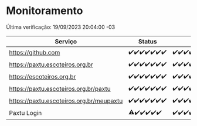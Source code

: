 # Monitoramento

Última verificação: 19/09/2023 20:04:00 -03

|Serviço|Status|Últimas 24h|
|---|---|---|
|https://github.com|<span title="2023-09-12: OK=25">✔️</span><span title="2023-09-13: OK=31">✔️</span><span title="2023-09-14: OK=24">✔️</span><span title="2023-09-15: OK=24">✔️</span><span title="2023-09-16: OK=24">✔️</span><span title="2023-09-17: OK=24">✔️</span><span title="2023-09-18: OK=23">✔️</span>|<span title="18/09/2023 20:04:00 -03 : 200">✔️</span><span title="18/09/2023 21:28:00 -03 : 200">✔️</span><span title="18/09/2023 22:41:00 -03 : 200">✔️</span><span title="18/09/2023 23:14:00 -03 : 200">✔️</span><span title="19/09/2023 00:06:00 -03 : 200">✔️</span><span title="19/09/2023 01:07:00 -03 : 200">✔️</span><span title="19/09/2023 02:04:00 -03 : 200">✔️</span><span title="19/09/2023 03:08:00 -03 : 200">✔️</span><span title="19/09/2023 04:05:00 -03 : 200">✔️</span><span title="19/09/2023 05:08:00 -03 : 200">✔️</span><span title="19/09/2023 06:06:00 -03 : 200">✔️</span><span title="19/09/2023 07:06:00 -03 : 200">✔️</span><span title="19/09/2023 08:03:00 -03 : 200">✔️</span><span title="19/09/2023 09:11:00 -03 : 200">✔️</span><span title="19/09/2023 10:09:00 -03 : 200">✔️</span><span title="19/09/2023 11:05:00 -03 : 200">✔️</span><span title="19/09/2023 12:06:00 -03 : 200">✔️</span><span title="19/09/2023 13:07:00 -03 : 200">✔️</span><span title="19/09/2023 14:04:00 -03 : 200">✔️</span><span title="19/09/2023 15:07:00 -03 : 200">✔️</span><span title="19/09/2023 16:03:00 -03 : 200">✔️</span><span title="19/09/2023 17:06:00 -03 : 200">✔️</span><span title="19/09/2023 18:04:00 -03 : 200">✔️</span><span title="19/09/2023 19:04:00 -03 : 200">✔️</span><span title="19/09/2023 20:04:00 -03 : 200">✔️</span>|
|https://paxtu.escoteiros.org.br|<span title="2023-09-12: OK=25">✔️</span><span title="2023-09-13: OK=31">✔️</span><span title="2023-09-14: OK=24">✔️</span><span title="2023-09-15: OK=24">✔️</span><span title="2023-09-16: OK=24">✔️</span><span title="2023-09-17: OK=24">✔️</span><span title="2023-09-18: OK=23">✔️</span>|<span title="18/09/2023 20:04:00 -03 : 200">✔️</span><span title="18/09/2023 21:28:00 -03 : 200">✔️</span><span title="18/09/2023 22:41:00 -03 : 200">✔️</span><span title="18/09/2023 23:14:00 -03 : 200">✔️</span><span title="19/09/2023 00:06:00 -03 : 200">✔️</span><span title="19/09/2023 01:07:00 -03 : 200">✔️</span><span title="19/09/2023 02:04:00 -03 : 200">✔️</span><span title="19/09/2023 03:08:00 -03 : 200">✔️</span><span title="19/09/2023 04:05:00 -03 : 200">✔️</span><span title="19/09/2023 05:08:00 -03 : 200">✔️</span><span title="19/09/2023 06:06:00 -03 : 200">✔️</span><span title="19/09/2023 07:06:00 -03 : 200">✔️</span><span title="19/09/2023 08:03:00 -03 : 200">✔️</span><span title="19/09/2023 09:11:00 -03 : 200">✔️</span><span title="19/09/2023 10:09:00 -03 : 200">✔️</span><span title="19/09/2023 11:05:00 -03 : 200">✔️</span><span title="19/09/2023 12:06:00 -03 : 200">✔️</span><span title="19/09/2023 13:07:00 -03 : 200">✔️</span><span title="19/09/2023 14:04:00 -03 : 200">✔️</span><span title="19/09/2023 15:07:00 -03 : 200">✔️</span><span title="19/09/2023 16:03:00 -03 : 200">✔️</span><span title="19/09/2023 17:06:00 -03 : 200">✔️</span><span title="19/09/2023 18:04:00 -03 : 200">✔️</span><span title="19/09/2023 19:04:00 -03 : 200">✔️</span><span title="19/09/2023 20:04:00 -03 : 200">✔️</span>|
|https://escoteiros.org.br|<span title="2023-09-12: OK=25">✔️</span><span title="2023-09-13: OK=31">✔️</span><span title="2023-09-14: OK=24">✔️</span><span title="2023-09-15: OK=24">✔️</span><span title="2023-09-16: OK=24">✔️</span><span title="2023-09-17: OK=24">✔️</span><span title="2023-09-18: OK=23">✔️</span>|<span title="18/09/2023 20:04:00 -03 : 200">✔️</span><span title="18/09/2023 21:28:00 -03 : 200">✔️</span><span title="18/09/2023 22:41:00 -03 : 200">✔️</span><span title="18/09/2023 23:14:00 -03 : 200">✔️</span><span title="19/09/2023 00:06:00 -03 : 200">✔️</span><span title="19/09/2023 01:07:00 -03 : 200">✔️</span><span title="19/09/2023 02:04:00 -03 : 200">✔️</span><span title="19/09/2023 03:08:00 -03 : 200">✔️</span><span title="19/09/2023 04:05:00 -03 : 200">✔️</span><span title="19/09/2023 05:08:00 -03 : 200">✔️</span><span title="19/09/2023 06:06:00 -03 : 200">✔️</span><span title="19/09/2023 07:06:00 -03 : 200">✔️</span><span title="19/09/2023 08:03:00 -03 : 200">✔️</span><span title="19/09/2023 09:11:00 -03 : 200">✔️</span><span title="19/09/2023 10:09:00 -03 : 200">✔️</span><span title="19/09/2023 11:05:00 -03 : 200">✔️</span><span title="19/09/2023 12:06:00 -03 : 200">✔️</span><span title="19/09/2023 13:07:00 -03 : 200">✔️</span><span title="19/09/2023 14:04:00 -03 : 200">✔️</span><span title="19/09/2023 15:07:00 -03 : 200">✔️</span><span title="19/09/2023 16:03:00 -03 : 200">✔️</span><span title="19/09/2023 17:06:00 -03 : 200">✔️</span><span title="19/09/2023 18:04:00 -03 : 200">✔️</span><span title="19/09/2023 19:04:00 -03 : 200">✔️</span><span title="19/09/2023 20:04:00 -03 : 200">✔️</span>|
|https://paxtu.escoteiros.org.br/paxtu|<span title="2023-09-12: OK=25">✔️</span><span title="2023-09-13: OK=31">✔️</span><span title="2023-09-14: OK=24">✔️</span><span title="2023-09-15: OK=24">✔️</span><span title="2023-09-16: OK=24">✔️</span><span title="2023-09-17: OK=24">✔️</span><span title="2023-09-18: OK=23">✔️</span>|<span title="18/09/2023 20:04:00 -03 : 200">✔️</span><span title="18/09/2023 21:28:00 -03 : 200">✔️</span><span title="18/09/2023 22:41:00 -03 : 200">✔️</span><span title="18/09/2023 23:14:00 -03 : 200">✔️</span><span title="19/09/2023 00:07:00 -03 : 200">✔️</span><span title="19/09/2023 01:07:00 -03 : 200">✔️</span><span title="19/09/2023 02:04:00 -03 : 200">✔️</span><span title="19/09/2023 03:08:00 -03 : 200">✔️</span><span title="19/09/2023 04:05:00 -03 : 200">✔️</span><span title="19/09/2023 05:08:00 -03 : 200">✔️</span><span title="19/09/2023 06:06:00 -03 : 200">✔️</span><span title="19/09/2023 07:06:00 -03 : 200">✔️</span><span title="19/09/2023 08:03:00 -03 : 200">✔️</span><span title="19/09/2023 09:11:00 -03 : 200">✔️</span><span title="19/09/2023 10:09:00 -03 : 200">✔️</span><span title="19/09/2023 11:05:00 -03 : 200">✔️</span><span title="19/09/2023 12:06:00 -03 : 200">✔️</span><span title="19/09/2023 13:07:00 -03 : 200">✔️</span><span title="19/09/2023 14:04:00 -03 : 200">✔️</span><span title="19/09/2023 15:07:00 -03 : 200">✔️</span><span title="19/09/2023 16:03:00 -03 : 200">✔️</span><span title="19/09/2023 17:06:00 -03 : 200">✔️</span><span title="19/09/2023 18:04:00 -03 : 200">✔️</span><span title="19/09/2023 19:04:00 -03 : 200">✔️</span><span title="19/09/2023 20:04:00 -03 : 200">✔️</span>|
|https://paxtu.escoteiros.org.br/meupaxtu|<span title="2023-09-12: OK=25">✔️</span><span title="2023-09-13: OK=31">✔️</span><span title="2023-09-14: OK=24">✔️</span><span title="2023-09-15: OK=24">✔️</span><span title="2023-09-16: OK=24">✔️</span><span title="2023-09-17: OK=24">✔️</span><span title="2023-09-18: OK=23">✔️</span>|<span title="18/09/2023 20:04:00 -03 : 200">✔️</span><span title="18/09/2023 21:28:00 -03 : 200">✔️</span><span title="18/09/2023 22:41:00 -03 : 200">✔️</span><span title="18/09/2023 23:14:00 -03 : 200">✔️</span><span title="19/09/2023 00:07:00 -03 : 200">✔️</span><span title="19/09/2023 01:07:00 -03 : 200">✔️</span><span title="19/09/2023 02:04:00 -03 : 200">✔️</span><span title="19/09/2023 03:08:00 -03 : 200">✔️</span><span title="19/09/2023 04:05:00 -03 : 200">✔️</span><span title="19/09/2023 05:08:00 -03 : 200">✔️</span><span title="19/09/2023 06:06:00 -03 : 200">✔️</span><span title="19/09/2023 07:06:00 -03 : 200">✔️</span><span title="19/09/2023 08:03:00 -03 : 200">✔️</span><span title="19/09/2023 09:11:00 -03 : 200">✔️</span><span title="19/09/2023 10:09:00 -03 : 200">✔️</span><span title="19/09/2023 11:05:00 -03 : 200">✔️</span><span title="19/09/2023 12:06:00 -03 : 200">✔️</span><span title="19/09/2023 13:07:00 -03 : 200">✔️</span><span title="19/09/2023 14:04:00 -03 : 200">✔️</span><span title="19/09/2023 15:07:00 -03 : 200">✔️</span><span title="19/09/2023 16:03:00 -03 : 200">✔️</span><span title="19/09/2023 17:06:00 -03 : 200">✔️</span><span title="19/09/2023 18:04:00 -03 : 200">✔️</span><span title="19/09/2023 19:04:00 -03 : 200">✔️</span><span title="19/09/2023 20:04:00 -03 : 200">✔️</span>|
|Paxtu Login|<span title="2023-09-13: OK=24, Falhas=6">⚠️</span><span title="2023-09-14: OK=24">✔️</span><span title="2023-09-15: OK=24">✔️</span><span title="2023-09-16: OK=24">✔️</span><span title="2023-09-17: OK=24">✔️</span><span title="2023-09-18: OK=23">✔️</span>|<span title="18/09/2023 20:04:00 -03 : 200">✔️</span><span title="18/09/2023 21:28:00 -03 : 200">✔️</span><span title="18/09/2023 22:41:00 -03 : 200">✔️</span><span title="18/09/2023 23:14:00 -03 : 200">✔️</span><span title="19/09/2023 00:07:00 -03 : 200">✔️</span><span title="19/09/2023 01:07:00 -03 : 200">✔️</span><span title="19/09/2023 02:04:00 -03 : 200">✔️</span><span title="19/09/2023 03:08:00 -03 : 200">✔️</span><span title="19/09/2023 04:05:00 -03 : 200">✔️</span><span title="19/09/2023 05:08:00 -03 : 200">✔️</span><span title="19/09/2023 06:06:00 -03 : 200">✔️</span><span title="19/09/2023 07:06:00 -03 : 200">✔️</span><span title="19/09/2023 08:03:00 -03 : 200">✔️</span><span title="19/09/2023 09:11:00 -03 : 200">✔️</span><span title="19/09/2023 10:09:00 -03 : 200">✔️</span><span title="19/09/2023 11:05:00 -03 : 200">✔️</span><span title="19/09/2023 12:06:00 -03 : 200">✔️</span><span title="19/09/2023 13:07:00 -03 : 200">✔️</span><span title="19/09/2023 14:04:00 -03 : 200">✔️</span><span title="19/09/2023 15:07:00 -03 : 200">✔️</span><span title="19/09/2023 16:03:00 -03 : 200">✔️</span><span title="19/09/2023 17:06:00 -03 : 200">✔️</span><span title="19/09/2023 18:04:00 -03 : 200">✔️</span><span title="19/09/2023 19:04:00 -03 : 200">✔️</span><span title="19/09/2023 20:04:00 -03 : 200">✔️</span>|
